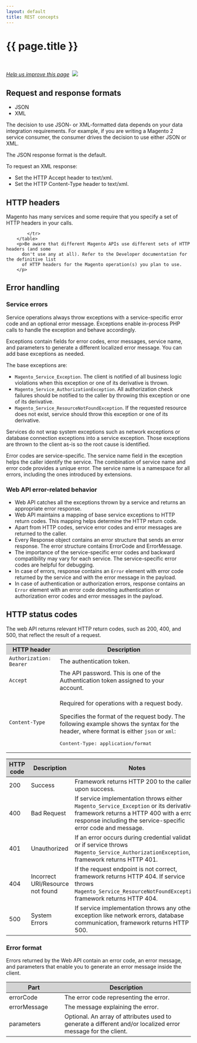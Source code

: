 ```yaml
---
layout: default
title: REST concepts
---
```


<div class="container bs-docs-container">
  <div class="row">
    <div class="jumbotron">
      <h1 class="api1" id="rest-web-api-calls">{{ page.title }}</h1>
    </div>
    <div class="col-xs-3">
      <p>
        &nbsp;
      </p>
    </div>
    <div class="col-xs-9" role="main">
      <div class="bs-docs-section">
        <p><a href="{{ site.githuburl }}get-started-with-apis/bk-get-started-api.md" target="_blank"><em>Help us improve this page</em></a>&nbsp;
          <img src="{{ site.baseurl }}common/images/newWindow.gif" />
        </p>
<h2 id="formats">Request and response formats</h2>

<ul>
<li>JSON</li>
<li>XML</li>
</ul>

<p>The decision to use JSON- or XML-formatted data depends on your data integration requirements. For example, if you are writing a Magento 2 service consumer, the consumer drives the decision to use either JSON or XML.</p>

<p>The JSON response format is the default.</p>

<p>To request an XML response:</p>
<ul>
<li>Set the HTTP </code>Accept</code> header to </code>text/xml</code>.</li>
<li>Set the HTTP </code>Content-Type</code> header to </code>text/xml</code>.</li>
</ul>

<a name="http-headers"></a>
<h2>HTTP headers</h2>
        <p>Magento has many services and some require that you specify a set of HTTP headers
          in your calls.</p>
        <table style="width:100%">
          <tr bgcolor="lightgray">
            <th>HTTP header</th>
            <th>Description</th>
            </tr>
            <tr>
              <td>
                <code>Authorization: Bearer</code>
              </td>
              <td>The authentication token.</td>
            </tr>
            <tr>
              <td>
                <code>Accept</code>
              </td>
              <td>The API password. This is one of the Authentication token assigned to your account.</td>
            </tr>
            <tr>
              <td><p>
                <code>Content-Type</code></p>
              </td>
              <td><p>Required for operations with a request body.</p>

<p>Specifies the format of the request body. The following example shows the syntax for the header, where format is either <code>json</code> or <code>xml</code>:</p>

<pre>Content-Type: application/format</pre></td>
            </tr>
        </table>
        <p>Be aware that different Magento APIs use different sets of HTTP headers (and some
          don't use any at all). Refer to the Developer documentation for the definitive list
          of HTTP headers for the Magento operation(s) you plan to use.
        </p>

<h2>Error handling</h2>

<h3>Service errors</h3>

<p>Service operations always throw exceptions with a service-specific error code and an optional error message. Exceptions enable in-process PHP calls to handle the exception and behave accordingly.</p>

<p>Exceptions contain fields for error codes, error messages, service name, and parameters to generate a different localized error message. You can add base exceptions as needed.</p>

<p>The base exceptions are:</p>
<ul>
<li><code>Magento_Service_Exception</code>. The client is notified of all business logic violations when this exception or one of its derivative is thrown.</li>
<li><code>Magento_Service_AuthorizationException</code>. All authorization check failures should be notified to the caller by throwing this exception or one of its derivative.</li>
<li><code>Magento_Service_ResourceNotFoundException</code>. If the requested resource does not exist, service should throw this exception or one of its derivative.</li>
</ul>
<p>Services do not wrap system exceptions such as network exceptions or database connection exceptions into a service exception. Those exceptions are thrown to the client as-is so the root cause is identified.</p>

<p>Error codes are service-specific. The service name field in the exception helps the caller identify the service. The combination of service name and error code provides a unique error. The service name is a namespace for all errors, including the ones introduced by extensions.</p>
<h3>Web API error-related behavior</h3>
<ul>
<li>Web API catches all the exceptions thrown by a service and returns an appropriate error response.</li>
<li>Web API maintains a mapping of base service exceptions to HTTP return codes. This mapping helps determine the HTTP return code.</li>
<li>Apart from HTTP codes, service error codes and error messages are returned to the caller.</li>
<li>Every Response object contains an error structure that sends an error response. The error structure contains ErrorCode and ErrorMessage.</li>
<li>The importance of the service-specific error codes and backward compatibility may vary for each service. The service-specific error codes are helpful for debugging.</li>
<li>In case of errors, response contains an <code>Error</code> element with error code returned by the service and with the error message in the payload.</li>
<li>In case of authentication or authorization errors, response contains an <code>Error</code> element with an error code denoting authentication or authorization error codes and error messages in the payload.</li>
</ul>
<h2>HTTP status codes</h2>

<p>The web API returns relevant HTTP return codes, such as 200, 400, and 500, that reflect the result of a request.</p>

<table style="width:100%">
   <colgroup>
      <col width="10%">
      <col width="20%">
      <col width="70%">
   </colgroup>
   <thead>
      <tr style="background-color:lightgray">
         <th>HTTP code</th>
         <th>Description</th>
         <th>Notes</th>
      </tr>
   </thead>
   <tbody>
      <tr>
         <td>200</td>
         <td>Success</td>
         <td>Framework returns HTTP 200 to the caller upon success.</td>
      </tr>
      <tr>
         <td>400</td>
         <td>Bad Request</td>
         <td>If service implementation throws either <code>Magento_Service_Exception</code> or its derivative, framework returns a HTTP 400 with a error response including the service-specific error code and message.</td>
      </tr>
      <tr>
         <td>401</td>
         <td>Unauthorized</td>
         <td>If an error occurs during credential validation or if service throws <code>Magento_Service_AuthorizationException</code>, framework returns HTTP 401.</td>
      </tr>
      <tr>
         <td>404</td>
         <td>Incorrect URI/Resource not found</td>
         <td>If the request endpoint is not correct, framework returns HTTP 404. If service throws <code>Magento_Service_ResourceNotFoundException</code>, framework returns HTTP 404.</td>
      </tr>
      <tr>
         <td>500</td>
         <td>System Errors</td>
         <td>If service implementation throws any other exception like network errors, database communication, framework returns HTTP 500.</td>
      </tr>
   </tbody>
</table>

<h3>Error format</h3>

<p>Errors returned by the Web API contain an error code, an error message, and parameters that enable you to generate an error message inside the client.</p>

<table style="width:100%">
   <colgroup>
      <col width="30%">
      <col width="70%">
   </colgroup>
   <thead>
      <tr style="background-color:lightgray">
         <th>Part</th>
         <th>Description</th>
      </tr>
   </thead>
   <tbody>
      <tr>
         <td>errorCode</td>
         <td>The error code representing the error.</td>
      </tr>
      <tr>
         <td>errorMessage</td>
         <td>The message explaining the error.</td>
      </tr>
      <tr>
         <td>parameters</td>
         <td>Optional. An array of attributes used to generate a different and/or localized error message for the client.</td>
      </tr>
   </tbody>
</table>
   </div>
    </div>
  </div>
</div>

